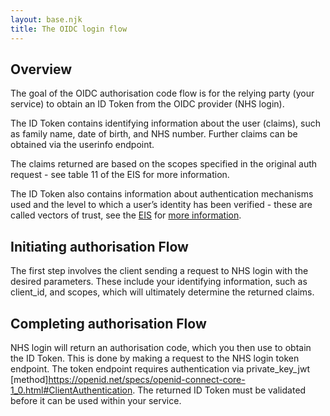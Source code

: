 ```yaml
---
layout: base.njk
title: The OIDC login flow
---
```


 ## Overview
 The goal of the OIDC authorisation code flow is for the relying party (your service) to obtain an ID Token from the OIDC provider (NHS login).
 
 The ID Token contains identifying information about the user (claims), such as family name, date of birth, and NHS number. Further claims can be obtained via the userinfo endpoint. 
 
 The claims returned are based on the scopes specified in the original auth request - see table 11 of the EIS for more information. 
 
 The ID Token also contains information about authentication mechanisms used and the level to which a user’s identity has been verified - these are called vectors of trust, see the [EIS](https://github.com/nhsconnect/nhslogin/blob/master/NHS%20login%20-%20Interface%20Specification%20-%20Federation%20v1.8.docx?raw=true) for [more information](https://github.com/nhsconnect/nhslogin/blob/master/NHS%20login%20-%20Interface%20Specification%20-%20Federation%20v1.8.docx?raw=true).

 ## Initiating authorisation Flow
 The first step involves the client sending a request to NHS login with the desired parameters. These include your identifying information, such as client_id, and scopes, which will ultimately determine the returned claims.

 ## Completing authorisation Flow
 NHS login will return an authorisation code, which you then use to obtain the ID Token. This is done by making a request to the NHS login token endpoint. The token endpoint requires authentication via private_key_jwt [method]https://openid.net/specs/openid-connect-core-1_0.html#ClientAuthentication. The returned ID Token must be validated before it can be used within your service.

